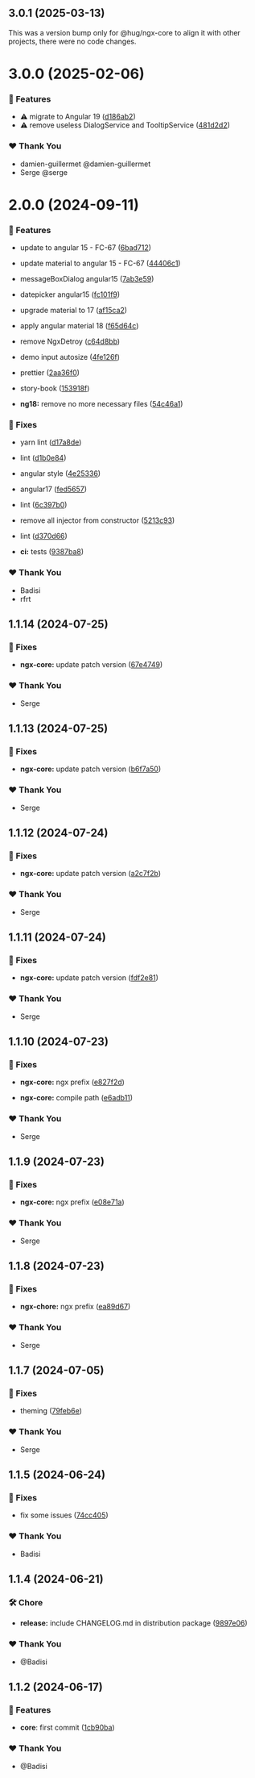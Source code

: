 ## 3.0.1 (2025-03-13)

This was a version bump only for @hug/ngx-core to align it with other projects, there were no code changes.

# 3.0.0 (2025-02-06)

### 🚀 Features

- ⚠️ migrate to Angular 19 ([d186ab2](https://github.com/DSI-HUG/ngx-components/commit/d186ab2))
- ⚠️ remove useless DialogService and TooltipService ([481d2d2](https://github.com/DSI-HUG/ngx-components/commit/481d2d2))

### ❤️ Thank You

- damien-guillermet @damien-guillermet
- Serge @serge

# 2.0.0 (2024-09-11)


### 🚀 Features

- update to angular 15 - FC-67 ([6bad712](https://github.com/DSI-HUG/ngx-components/commit/6bad712))

- update material to angular 15 - FC-67 ([44406c1](https://github.com/DSI-HUG/ngx-components/commit/44406c1))

- messageBoxDialog angular15 ([7ab3e59](https://github.com/DSI-HUG/ngx-components/commit/7ab3e59))

- datepicker angular15 ([fc101f9](https://github.com/DSI-HUG/ngx-components/commit/fc101f9))

- upgrade material to 17 ([af15ca2](https://github.com/DSI-HUG/ngx-components/commit/af15ca2))

- apply angular material 18 ([f65d64c](https://github.com/DSI-HUG/ngx-components/commit/f65d64c))

- remove NgxDetroy ([c64d8bb](https://github.com/DSI-HUG/ngx-components/commit/c64d8bb))

- demo input autosize ([4fe126f](https://github.com/DSI-HUG/ngx-components/commit/4fe126f))

- prettier ([2aa36f0](https://github.com/DSI-HUG/ngx-components/commit/2aa36f0))

- story-book ([153918f](https://github.com/DSI-HUG/ngx-components/commit/153918f))

- **ng18:** remove no more necessary files ([54c46a1](https://github.com/DSI-HUG/ngx-components/commit/54c46a1))


### 🐛 Fixes

- yarn lint ([d17a8de](https://github.com/DSI-HUG/ngx-components/commit/d17a8de))

- lint ([d1b0e84](https://github.com/DSI-HUG/ngx-components/commit/d1b0e84))

- angular style ([4e25336](https://github.com/DSI-HUG/ngx-components/commit/4e25336))

- angular17 ([fed5657](https://github.com/DSI-HUG/ngx-components/commit/fed5657))

- lint ([6c397b0](https://github.com/DSI-HUG/ngx-components/commit/6c397b0))

- remove all injector from constructor ([5213c93](https://github.com/DSI-HUG/ngx-components/commit/5213c93))

- lint ([d370d66](https://github.com/DSI-HUG/ngx-components/commit/d370d66))

- **ci:** tests ([9387ba8](https://github.com/DSI-HUG/ngx-components/commit/9387ba8))


### ❤️  Thank You

- Badisi
- rfrt

## 1.1.14 (2024-07-25)

### 🐛 Fixes

-   **ngx-core:** update patch version ([67e4749](https://github.com/DSI-HUG/ngx-components/commit/67e4749))

### ❤️ Thank You

-   Serge

## 1.1.13 (2024-07-25)

### 🐛 Fixes

-   **ngx-core:** update patch version ([b6f7a50](https://github.com/DSI-HUG/ngx-components/commit/b6f7a50))

### ❤️ Thank You

-   Serge

## 1.1.12 (2024-07-24)

### 🐛 Fixes

-   **ngx-core:** update patch version ([a2c7f2b](https://github.com/DSI-HUG/ngx-components/commit/a2c7f2b))

### ❤️ Thank You

-   Serge

## 1.1.11 (2024-07-24)

### 🐛 Fixes

-   **ngx-core:** update patch version ([fdf2e81](https://github.com/DSI-HUG/ngx-components/commit/fdf2e81))

### ❤️ Thank You

-   Serge

## 1.1.10 (2024-07-23)

### 🐛 Fixes

-   **ngx-core:** ngx prefix ([e827f2d](https://github.com/DSI-HUG/ngx-components/commit/e827f2d))

-   **ngx-core:** compile path ([e6adb11](https://github.com/DSI-HUG/ngx-components/commit/e6adb11))

### ❤️ Thank You

-   Serge

## 1.1.9 (2024-07-23)

### 🐛 Fixes

-   **ngx-core:** ngx prefix ([e08e71a](https://github.com/DSI-HUG/ngx-components/commit/e08e71a))

### ❤️ Thank You

-   Serge

## 1.1.8 (2024-07-23)

### 🐛 Fixes

-   **ngx-chore:** ngx prefix ([ea89d67](https://github.com/DSI-HUG/ngx-components/commit/ea89d67))

### ❤️ Thank You

-   Serge

## 1.1.7 (2024-07-05)

### 🐛 Fixes

-   theming ([79feb6e](https://github.com/DSI-HUG/ngx-components/commit/79feb6e))

### ❤️ Thank You

-   Serge

## 1.1.5 (2024-06-24)

### 🐛 Fixes

-   fix some issues ([74cc405](https://github.com/DSI-HUG/ngx-components/commit/74cc405))

### ❤️ Thank You

-   Badisi

## 1.1.4 (2024-06-21)

### 🛠️ Chore

-   **release:** include CHANGELOG.md in distribution package ([9897e06](https://github.com/DSI-HUG/ngx-components/commit/9897e06))

### ❤️ Thank You

-   @Badisi

## 1.1.2 (2024-06-17)

### 🚀 Features

-   **core**: first commit ([1cb90ba](https://github.com/DSI-HUG/ngx-components/commit/1cb90bac803acbb9708e3983ab9e4d6a872d2a5c))

### ❤️ Thank You

-   @Badisi
